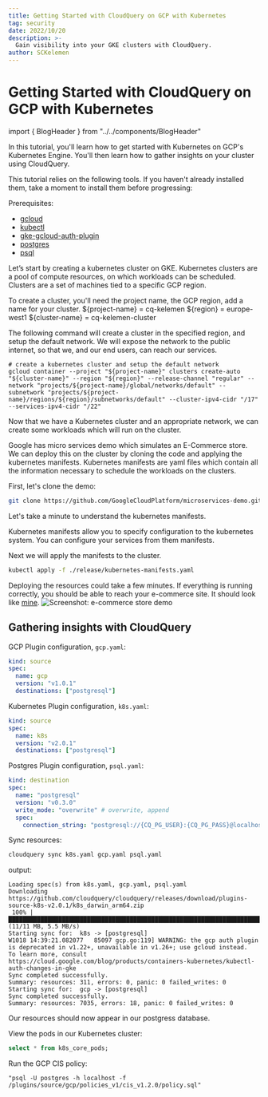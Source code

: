 ```yaml
---
title: Getting Started with CloudQuery on GCP with Kubernetes
tag: security
date: 2022/10/20
description: >-
  Gain visibility into your GKE clusters with CloudQuery.
author: SCKelemen
---
```

# Getting Started with CloudQuery on GCP with Kubernetes

import { BlogHeader } from "../../components/BlogHeader"

<BlogHeader/>

In this tutorial, you'll learn how to get started with Kubernetes on GCP's Kubernetes Engine.
You'll then learn how to gather insights on your cluster using CloudQuery.

This tutorial relies on the following tools. If you haven't already installed them, take a moment
to install them before progressing: 

Prerequisites:
 - [gcloud](https://cloud.google.com/sdk/docs/install)
 - [kubectl](https://kubernetes.io/docs/tasks/tools/#kubectl)
 - [gke-gcloud-auth-plugin](https://cloud.google.com/blog/products/containers-kubernetes/kubectl-auth-changes-in-gke)
 - [postgres]()
 - [psql]()




Let’s start by creating a kubernetes cluster on GKE.
Kubernetes clusters are a pool of compute resources, on which workloads can be scheduled.
Clusters are a set of machines tied to a specific GCP region.

To create a cluster, you'll need the project name, the GCP region, add a name for your cluster.
${project-name} = cq-kelemen
${region} = europe-west1
${cluster-name} = cq-kelemen-cluster

The following command will create a cluster in the specified region, and setup the default network.
We will expose the network to the public internet, so that we, and our end users, can reach our services.
```
# create a kubernetes cluster and setup the default network
gcloud container --project "${project-name}" clusters create-auto "${cluster-name}" --region "${region}" --release-channel "regular" --network "projects/${project-name}/global/networks/default" --subnetwork "projects/${project-name}/regions/${region}/subnetworks/default" --cluster-ipv4-cidr "/17" --services-ipv4-cidr "/22"
```

Now that we have a Kubernetes cluster and an appropriate network, we can create some workloads
which will run on the cluster.

Google has micro services demo which simulates an E-Commerce store. We can deploy this on the cluster
by cloning the code and applying the kubernetes manifests. Kubernetes manifests are yaml files 
which contain all the information necessary to schedule the workloads on the clusters.

First, let's clone the demo:
```zsh
git clone https://github.com/GoogleCloudPlatform/microservices-demo.git
```
Let's take a minute to understand the kubernetes manifests.

Kubernetes manifests allow you to specify configuration to the kubernetes system.
You can configure your services from them manifests.

Next we will apply the manifests to the cluster.
```zsh
kubectl apply -f ./release/kubernetes-manifests.yaml
```

Deploying the resources could take a few minutes.
If everything is running correctly, you should be able to reach your e-commerce site.
It should look like [mine](http://35.205.158.178/).
![Screenshot: e-commerce store demo](/images/blog/getting-started-with-gcp-and-kubernetes/estore.png)

## Gathering insights with CloudQuery


GCP Plugin configuration, `gcp.yaml`:
```yaml
kind: source
spec:
  name: gcp
  version: "v1.0.1"
  destinations: ["postgresql"]
```

Kubernetes Plugin configuration, `k8s.yaml`:
```yaml
kind: source
spec:
  name: k8s
  version: "v2.0.1"
  destinations: ["postgresql"]
```

Postgres Plugin configuration, `psql.yaml`:
```yaml
kind: destination
spec:
  name: "postgresql"
  version: "v0.3.0"
  write_mode: "overwrite" # overwrite, append
  spec:
    connection_string: "postgresql://{CQ_PG_USER}:{CQ_PG_PASS}@localhost:5432/postgres?sslmode=disable"
```

Sync resources:
```zsh
cloudquery sync k8s.yaml gcp.yaml psql.yaml
```
output:
```
Loading spec(s) from k8s.yaml, gcp.yaml, psql.yaml
Downloading https://github.com/cloudquery/cloudquery/releases/download/plugins-source-k8s-v2.0.1/k8s_darwin_arm64.zip
 100% |█████████████████████████████████████████████████████████████████████████████████████████████████████| (11/11 MB, 5.5 MB/s)        
Starting sync for:  k8s -> [postgresql]
W1018 14:39:21.082077   85097 gcp.go:119] WARNING: the gcp auth plugin is deprecated in v1.22+, unavailable in v1.26+; use gcloud instead.
To learn more, consult https://cloud.google.com/blog/products/containers-kubernetes/kubectl-auth-changes-in-gke
Sync completed successfully.                          
Summary: resources: 311, errors: 0, panic: 0 failed_writes: 0
Starting sync for:  gcp -> [postgresql]
Sync completed successfully.                           
Summary: resources: 7035, errors: 18, panic: 0 failed_writes: 0
```

Our resources should now appear in our postgress database. 

View the pods in our Kubernetes cluster:
```sql
select * from k8s_core_pods;
```


Run the GCP CIS policy:
```
"psql -U postgres -h localhost -f /plugins/source/gcp/policies_v1/cis_v1.2.0/policy.sql"      

```